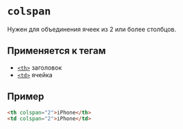 # `colspan`

Нужен для объединения ячеек из 2 или более столбцов.

## Применяется к тегам

- [`<th>`](../../TAGS/TABLE/th.md) заголовок
- [`<td>`](../../TAGS/TABLE/td.md) ячейка

## Пример

```html
<th colspan="2">iPhone</th>
<td colspan="2">iPhone</td>
```
